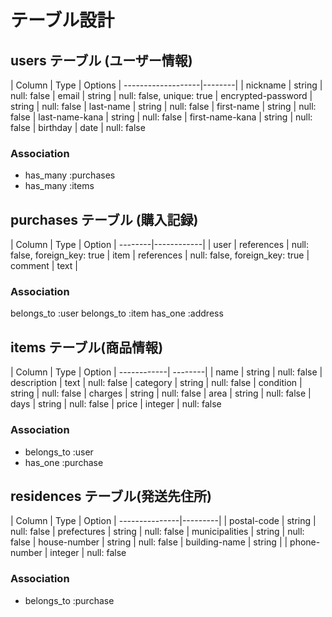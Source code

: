# テーブル設計
## users テーブル (ユーザー情報)

| Column             | Type   | Options
| -------------------|--------|
| nickname           | string | null: false
| email              | string | null: false, unique: true
| encrypted-password | string | null: false
| last-name          | string | null: false
| first-name         | string | null: false
| last-name-kana     | string | null: false
| first-name-kana    | string | null: false
| birthday           | date   | null: false

### Association

- has_many :purchases
- has_many :items

## purchases テーブル (購入記録)

| Column  | Type       | Option
| --------|------------| 
| user    | references | null: false, foreign_key: true
| item    | references | null: false, foreign_key: true
| comment | text       |    

### Association

belongs_to :user
belongs_to :item
has_one :address

## items テーブル(商品情報)

| Column      | Type    | Option
| ------------| --------| 
| name        | string  | null: false
| description | text    | null: false
| category    | string  | null: false
| condition   | string  | null: false
| charges     | string  | null: false
| area        | string  | null: false
| days        | string  | null: false
| price       | integer | null: false

### Association

- belongs_to :user
- has_one :purchase

## residences テーブル(発送先住所)

| Column         | Type    | Option
| ---------------|---------|
| postal-code    | string  | null: false
| prefectures    | string  | null: false
| municipalities | string  | null: false
| house-number   | string  | null: false
| building-name  | string  |
| phone-number   | integer | null: false

### Association

- belongs_to :purchase
